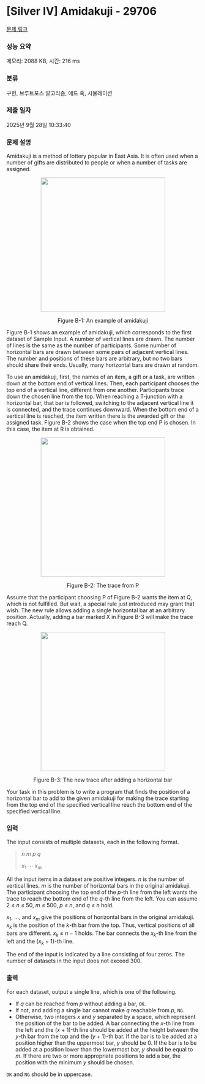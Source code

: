 # [Silver IV] Amidakuji - 29706 

[문제 링크](https://www.acmicpc.net/problem/29706) 

### 성능 요약

메모리: 2088 KB, 시간: 216 ms

### 분류

구현, 브루트포스 알고리즘, 애드 혹, 시뮬레이션

### 제출 일자

2025년 9월 28일 10:33:40

### 문제 설명

<p>Amidakuji is a method of lottery popular in East Asia. It is often used when a number of gifts are distributed to people or when a number of tasks are assigned.</p>

<p style="text-align: center;"><img alt="" src="https://upload.acmicpc.net/7e181bc7-f1ed-45fd-b5f9-2d26e1a058f2/-/preview/" style="width: 325px; height: 350px;"></p>

<p style="text-align: center;">Figure B-1: An example of amidakuji</p>

<p>Figure B-1 shows an example of amidakuji, which corresponds to the first dataset of Sample Input. A number of vertical lines are drawn. The number of lines is the same as the number of participants. Some number of horizontal bars are drawn between some pairs of adjacent vertical lines. The number and positions of these bars are arbitrary, but no two bars should share their ends. Usually, many horizontal bars are drawn at random.</p>

<p>To use an amidakuji, first, the names of an item, a gift or a task, are written down at the bottom end of vertical lines. Then, each participant chooses the top end of a vertical line, different from one another. Participants trace down the chosen line from the top. When reaching a T-junction with a horizontal bar, that bar is followed, switching to the adjacent vertical line it is connected, and the trace continues downward. When the bottom end of a vertical line is reached, the item written there is the awarded gift or the assigned task. Figure B-2 shows the case when the top end P is chosen. In this case, the item at R is obtained.</p>

<p style="text-align: center;"><img alt="" src="https://upload.acmicpc.net/4e15d2e0-38af-4ba0-ab44-079ebb510303/-/preview/" style="width: 325px; height: 363px;"></p>

<p style="text-align: center;">Figure B-2: The trace from P</p>

<p>Assume that the participant choosing P of Figure B-2 wants the item at Q, which is not fulfilled. But wait, a special rule just introduced may grant that wish. The new rule allows adding a single horizontal bar at an arbitrary position. Actually, adding a bar marked X in Figure B-3 will make the trace reach Q.</p>

<p style="text-align: center;"><img alt="" src="https://upload.acmicpc.net/43474c55-c65f-4c6c-a488-7a22c1d45997/-/preview/" style="width: 325px; height: 363px;"></p>

<p style="text-align: center;">Figure B-3: The new trace after adding a horizontal bar</p>

<p>Your task in this problem is to write a program that finds the position of a horizontal bar to add to the given amidakuji for making the trace starting from the top end of the specified vertical line reach the bottom end of the specified vertical line.</p>

### 입력 

 <p>The input consists of multiple datasets, each in the following format.</p>

<blockquote>
<p><i>n</i> <i>m</i> <i>p</i> <i>q</i></p>

<p><i>x</i><sub>1</sub> ⋯ <i>x<sub>m</sub></i></p>
</blockquote>

<p>All the input items in a dataset are positive integers. <i>n</i> is the number of vertical lines. <i>m</i> is the number of horizontal bars in the original amidakuji. The participant choosing the top end of the <i>p</i>-th line from the left wants the trace to reach the bottom end of the <i>q</i>-th line from the left. You can assume 2 ≤ <i>n</i> ≤ 50, <i>m</i> ≤ 500, <i>p</i> ≤ <i>n</i>, and <i>q</i> ≤ <i>n</i> hold.</p>

<p><i>x</i><sub>1</sub>, …, and <i>x<sub>m</sub></i> give the positions of horizontal bars in the original amidakuji. <i>x<sub>k</sub></i> is the position of the <i>k</i>-th bar from the top. Thus, vertical positions of all bars are different. <i>x<sub>k</sub></i> ≤ <i>n</i> − 1 holds. The bar connects the <i>x<sub>k</sub></i>-th line from the left and the (<i>x<sub>k</sub></i> + 1)-th line.</p>

<p>The end of the input is indicated by a line consisting of four zeros. The number of datasets in the input does not exceed 300.</p>

### 출력 

 <p>For each dataset, output a single line, which is one of the following.</p>

<ul>
	<li>If <i>q</i> can be reached from <i>p</i> without adding a bar, <code>OK</code>.</li>
	<li>If not, and adding a single bar cannot make <i>q</i> reachable from <i>p</i>, <code>NG</code>.</li>
	<li>Otherwise, two integers <i>x</i> and <i>y</i> separated by a space, which represent the position of the bar to be added. A bar connecting the <i>x</i>-th line from the left and the (<i>x</i> + 1)-th line should be added at the height between the <i>y</i>-th bar from the top and the (<i>y</i> + 1)-th bar. If the bar is to be added at a position higher than the uppermost bar, <i>y</i> should be 0. If the bar is to be added at a position lower than the lowermost bar, <i>y</i> should be equal to <i>m</i>. If there are two or more appropriate positions to add a bar, the position with the minimum <i>y</i> should be chosen.</li>
</ul>

<p><code>OK</code> and <code>NG</code> should be in uppercase.</p>

